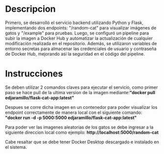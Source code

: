 # Descripcion

Primero, se desarrolló el servicio backend utilizando Python y Flask, implementando dos endpoints: "/random-cat" para visualizar imágenes de gatos y "/example" para pruebas. Luego, se configuró un pipeline para subir la imagen a Docker Hub y automatizar la actualización de cualquier modificación realizada en el repositorio. Además, se utilizaron variables de entorno secretas para almacenar las credenciales de usuario y contraseña de Docker Hub, mejorando así la seguridad en el código del pipeline.

# Instrucciones

Se deben utilizar 2 comandos claves para ejecutar el servicio, como primer paso se hace pull de la ultima version de la imagen mediante:**"docker pull edjaramillo/flask-cat-app:latest"**

 Despues se corre dicha imagen en un contenedor para poder visualizar los endpoint correctamente de manera local con el siguiente comando: **"docker run -d -p 5000:5000 edjaramillo/flask-cat-app:latest"**

Para poder ver las imagenes aleatorias de los gatos se debe ingresar a la siguiente direccion local como ejemplo: **http://localhost:5000/random-cat**

Cabe resaltar que se debe tener Docker Desktop descargado e instalado en el sistema.
